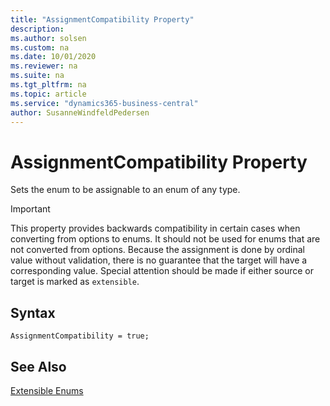 ```yaml
---
title: "AssignmentCompatibility Property"
description:
ms.author: solsen
ms.custom: na
ms.date: 10/01/2020
ms.reviewer: na
ms.suite: na
ms.tgt_pltfrm: na
ms.topic: article
ms.service: "dynamics365-business-central"
author: SusanneWindfeldPedersen
---
```


# AssignmentCompatibility Property
Sets the enum to be assignable to an enum of any type. 

> [!IMPORTANT]  
> This property provides backwards compatibility in certain cases when converting from options to enums. It should not be used for enums that are not converted from options. 
> Because the assignment is done by ordinal value without validation, there is no guarantee that the target will have a corresponding value. Special attention should be made if either source or target is marked as `extensible`.


## Syntax

```AL
AssignmentCompatibility = true;
```

## See Also
[Extensible Enums](../devenv-extensible-enums.md)  
